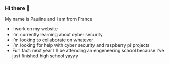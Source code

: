 ### Hi there 👋
  My name is Pauline and I am from France

- I work on my website
- I’m currently learning about cyber security
- I’m looking to collaborate on whatever
- I’m looking for help with cyber security and raspberry pi projects
- Fun fact: next year I'll be attending an engeneering school because I've just finished high school yayyy

